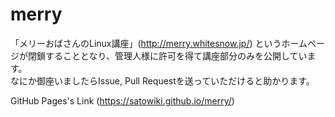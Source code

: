 # merry
「メリーおばさんのLinux講座」(http://merry.whitesnow.jp/) というホームページが閉鎖することとなり、管理人様に許可を得て講座部分のみを公開しています。  
なにか御座いましたらIssue, Pull Requestを送っていただけると助かります。

GitHub Pages's Link (https://satowiki.github.io/merry/)
